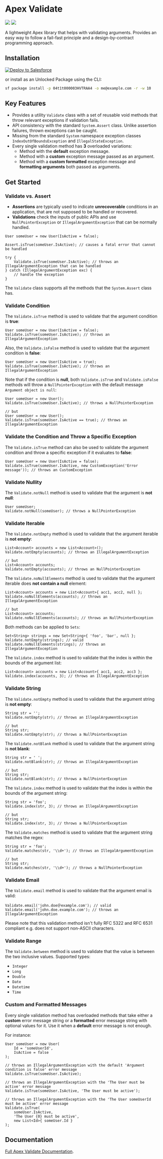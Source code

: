 # Apex Validate

[](https://img.shields.io/github/v/release/berehovskyi/apex-validate?include_prereleases) ![](https://img.shields.io/badge/build-passing-brightgreen.svg) ![](https://img.shields.io/badge/coverage-100%25-brightgreen.svg)

A lightweight Apex library that helps with validating arguments.
Provides an easy way to follow a fail-fast principle and a design-by-contract programming approach.

## Installation

<a href="https://githubsfdeploy.herokuapp.com?owner=berehovskyi&repo=apex-validateref=main">
  <img alt="Deploy to Salesforce" src="https://img.shields.io/badge/Deploy%20to-Salesforce-%2300a1e0?style=for-the-badge&logo=appveyor">
</a>

or install as an Unlocked Package using the CLI:

```sh
sf package install -p 04t1t000003HVTRAA4 -o me@example.com -r -w 10
```

## Key Features

- Provides a utility `Validate` class with a set of reusable void methods that throw relevant exceptions if validation fails.
- API consistency with the standard `System.Assert` class. Unlike assertion failures, thrown exceptions can be caught.
- Missing from the standard `System` namespace exception classes `IndexOutOfBoundsException` and `IllegalStateException`.
- Every single validation method has **3** overloaded variations:
    - Method with the **default** exception message.
    - Method with a **custom** exception message passed as an argument.
    - Method with a **custom formatted** exception message and **formatting arguments** both passed as arguments.

## Get Started

### Validate vs. Assert

- **Assertions** are typically used to indicate **unrecoverable** conditions in an application,
  that are not supposed to be handled or recovered.
- **Validations** check the inputs of public APIs and use `NullPointerException` or `IllegalArgumentException`
  that can be normally handled.

```apex
User someUser = new User(IsActive = false);

Assert.isTrue(someUser.IsActive); // causes a fatal error that cannot be handled

try {
    Validate.isTrue(someUser.IsActive); // throws an IllegalArgumentException that can be handled
} catch (IllegalArgumentException exc) {
    // handle the exception
}
```

The `Validate` class supports all the methods that the `System.Assert` class has.


### Validate Condition

The `Validate.isTrue` method is used to validate that the argument condition is **true**:

```apex
User someUser = new User(IsActive = false);
Validate.isTrue(someUser.IsActive); // throws an IllegalArgumentException
```

Also, the `Validate.isFalse` method is used to validate that the argument condition is **false**:

```apex
User someUser = new User(IsActive = true);
Validate.isTrue(someUser.IsActive); // throws an IllegalArgumentException
```

Note that if the condition is **null**, both `Validate.isTrue` and `Validate.isFalse` methods
will throw a `NullPointerException` with the default message `Argument object is null`:

```apex
User someUser = new User();
Validate.isTrue(someUser.IsActive); // throws a NullPointerException

// but
User someUser = new User();
Validate.isTrue(someUser.IsActive == true); // throws an IllegalArgumentException
```

### Validate the Condition and Throw a Specific Exception

The `Validate.isTrue` method can also be used to validate the argument condition and throw a specific exception if it
evaluates to **false**:

```apex
User someUser = new User(IsActive = false);
Validate.isTrue(someUser.IsActive, new CustomException('Error message')); // throws an CustomException
```

### Validate Nullity

The `Validate.notNull` method is used to validate that the argument is **not null**:

```apex
User someUser;
Validate.notNull(someUser); // throws a NullPointerException
```

### Validate Iterable

The `Validate.notEmpty` method is used to validate that the argument iterable is **not empty**:

```apex
List<Account> accounts = new List<Account>();
Validate.notEmpty(accounts); // throws an IllegalArgumentException

// but
List<Account> accounts;
Validate.notEmpty(accounts); // throws an NullPointerException
```

The `Validate.noNullElements` method is used to validate that the argument iterable does **not contain a null** element:

```apex
List<Account> accounts = new List<Account>{ acc1, acc2, null };
Validate.noNullElements(accounts); // throws an IllegalArgumentException

// but
List<Account> accounts;
Validate.noNullElements(accounts); // throws an NullPointerException
```

Both methods can be applied to `Sets`:

```apex
Set<String> strings = new Set<String>{ 'foo', 'bar', null };
Validate.notEmpty(strings); // valid
Validate.noNullElements(strings); // throws an IllegalArgumentException
```

The `Validate.index` method is used to validate that the index is within the bounds of the argument list:

```apex
List<Account> accounts = new List<Account>{ acc1, acc2, acc3 };
Validate.index(accounts, 3); // throws an IllegalArgumentException
```

### Validate String

The `Validate.notEmpty` method is used to validate that the argument string is **not empty**:

```apex
String str = '';
Validate.notEmpty(str); // throws an IllegalArgumentException

// but
String str;
Validate.notEmpty(str); // throws a NullPointerException
```

The `Validate.notBlank` method is used to validate that the argument string is **not blank**:

```apex
String str = ' ';
Validate.notBlank(str); // throws an IllegalArgumentException

// but
String str;
Validate.notBlank(str); // throws a NullPointerException
```

The `Validate.index` method is used to validate that the index is within the bounds of the argument string:

```apex
String str = 'foo';
Validate.index(str, 3); // throws an IllegalArgumentException

// but
String str;
Validate.index(str, 3); // throws a NullPointerException
```

The `Validate.matches` method is used to validate that the argument string matches the regex:

```apex
String str = 'foo';
Validate.matches(str, '\\d+'); // throws an IllegalArgumentException

// but
String str;
Validate.matches(str, '\\d+'); // throws a NullPointerException
```

### Validate Email

The `Validate.email` method is used to validate that the argument email is valid:

```apex
Validate.email('john.doe＠example.com'); // valid
Validate.email('john.doe.example.com'); // throws an IllegalArgumentException
```

Please note that this validation method isn't fully RFC 5322 and RFC 6531 compliant
e.g. does not support non-ASCII characters.

### Validate Range

The `Validate.between` method is used to validate that the value is between the two inclusive values.
Supported types:

- `Integer`
- `Long`
- `Double`
- `Date`
- `Datetime`
- `Time`

### Custom and Formatted Messages

Every single validation method has overloaded methods that take either a **custom** error message string
or a **formatted** error message string with optional values for it.
Use it when a **default** error message is not enough.

For instance:

```apex
User someUser = new User(
    Id = 'someUserId',
    IsActive = false
);

// throws an IllegalArgumentException with the default 'Argument condition is false' error message
Validate.isTrue(someUser.IsActive);

// throws an IllegalArgumentException with the 'The User must be active' error message
Validate.isTrue(someUser.IsActive, 'The User must be active');

// throws an IllegalArgumentException with the 'The User someUserId must be active' error message
Validate.isTrue(
    someUser.IsActive,
    'The User {0} must be active',
    new List<Id>{ someUser.Id }
);
```

## Documentation

[Full Apex Validate Documentation](/docs/README.md).